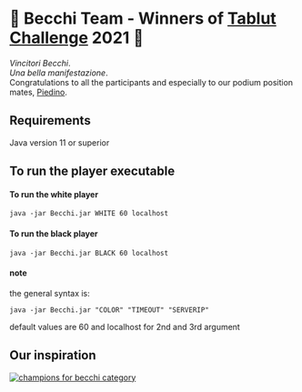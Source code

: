 # 🐐 Becchi Team - Winners of [Tablut Challenge](http://ai.unibo.it/games/boardgamecompetition/tablut) 2021 🥇
_Vincitori Becchi_. <br />
_Una bella manifestazione_. <br />
Congratulations to all the participants and especially to our podium position mates, [Piedino](https://github.com/Curtaz/TablutPiedi). 

## Requirements #####
Java version 11 or superior

## To run the player executable ###### 

#### To run the white player ##

```console
java -jar Becchi.jar WHITE 60 localhost
```

#### To run the black player ##

```console
java -jar Becchi.jar BLACK 60 localhost
```

#### note

the general syntax is:

```console
java -jar Becchi.jar "COLOR" "TIMEOUT" "SERVERIP"
```
default values are 60 and localhost for 2nd and 3rd argument

## Our inspiration
[![champions for becchi category](https://www.valsassinanews.com/wp-content/uploads/2019/05/capra-orobica-valgerola-2019-3.jpg)](https://www.youtube.com/watch?v=Pdky6EeDyPk)
